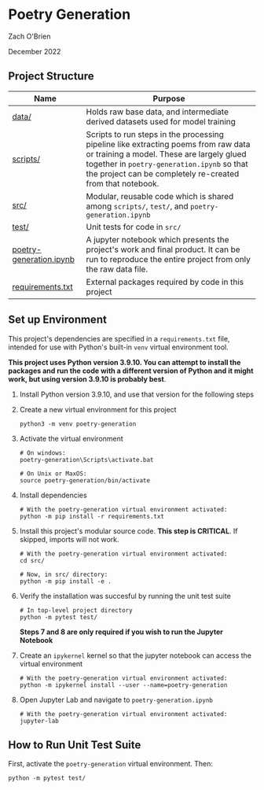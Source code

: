# Poetry Generation

Zach O'Brien

December 2022

## Project Structure

| Name | Purpose |
| ---- | ------- |
| [data/](data/) | Holds raw base data, and intermediate derived datasets used for model training |
| [scripts/](scripts/) | Scripts to run steps in the processing pipeline like extracting poems from raw data or training a model. These are largely glued together in `poetry-generation.ipynb` so that the project can be completely re-created from that notebook. |
| [src/](src/) | Modular, reusable code which is shared among `scripts/`, `test/`, and `poetry-generation.ipynb` |
| [test/](test/) | Unit tests for code in `src/` |
| [poetry-generation.ipynb](poetry-generation.ipynb) | A jupyter notebook which presents the project's work and final product. It can be run to reproduce the entire project from only the raw data file. |
| [requirements.txt](requirements.txt) | External packages required by code in this project |

## Set up Environment

This project's dependencies are specified in a `requirements.txt` file, intended for use with Python's built-in `venv` virtual environment tool. 

**This project uses Python version 3.9.10. You can attempt to install the packages and run the code with a different version of Python and it might work, but using version 3.9.10 is probably best**.

1. Install Python version 3.9.10, and use that version for the following steps

2. Create a new virtual environment for this project

    ```console
    python3 -m venv poetry-generation
    ```

3. Activate the virtual environment

    ```console
    # On windows:
    poetry-generation\Scripts\activate.bat
    ```
    
    ```console
    # On Unix or MaxOS:
    source poetry-generation/bin/activate
    ```
    
4. Install dependencies

    ```console
    # With the poetry-generation virtual environment activated:
    python -m pip install -r requirements.txt
    ```

5. Install this project's modular source code. **This step is CRITICAL**. If skipped, imports will not work.

    ```console
    # With the poetry-generation virtual environment activated:
    cd src/

    # Now, in src/ directory:
    python -m pip install -e .
    ```
    
6. Verify the installation was succesful by running the unit test suite

    ```console
    # In top-level project directory
    python -m pytest test/
    ```

    **Steps 7 and 8 are only required if you wish to run the Jupyter Notebook**

7. Create an `ipykernel` kernel so that the jupyter notebook can access the virtual environment

    ```console
    # With the poetry-generation virtual environment activated:
    python -m ipykernel install --user --name=poetry-generation
    ```

8. Open Jupyter Lab and navigate to `poetry-generation.ipynb` 

    ```console
    # With the poetry-generation virtual environment activated:
    jupyter-lab
    ```

## How to Run Unit Test Suite

First, activate the `poetry-generation` virtual environment. Then:

```shell
python -m pytest test/
```
